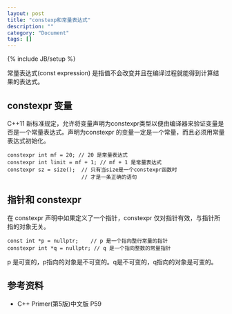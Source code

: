 ```yaml
---
layout: post
title: "constexp和常量表达式"
description: ""
category: "Document"
tags: []
---
```

{% include JB/setup %}

常量表达式(const expression) 是指值不会改变并且在编译过程就能得到计算结果的表达式。

## constexpr 变量 ##

C++11 新标准规定，允许将变量声明为constexpr类型以便由编译器来验证变量是否是一个常量表达式。声明为constexpr 的变量一定是一个常量，而且必须用常量表达式初始化。

    constexpr int mf = 20; // 20 是常量表达式
    constexpr int limit = mf + 1; // mf + 1 是常量表达式
    constexpr sz = size();  // 只有当size是一个constexpr函数时
                            // 才是一条正确的语句

## 指针和 constexpr ##

在 constexpr 声明中如果定义了一个指针，constexpr 仅对指针有效，与指针所指的对象无关。

    const int *p = nullptr;    // p 是一个指向整行常量的指针
    constexpr int *q = nullptr; // q 是一个指向整数的常量指针

p 是可变的，p指向的对象是不可变的。q是不可变的，q指向的对象是可变的。

## 参考资料 ##

+ C++ Primer(第5版)中文版 P59
